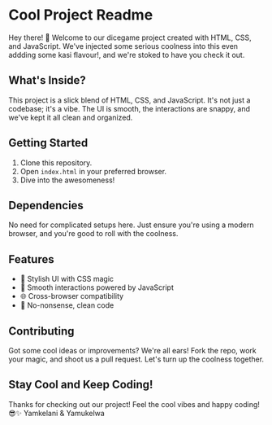 # Cool Project Readme

Hey there! 👋 Welcome to our dicegame project created with HTML, CSS, and JavaScript. We've injected some serious coolness into this even addding some kasi flavour!, and we're stoked to have you check it out.

## What's Inside?

This project is a slick blend of HTML, CSS, and JavaScript. It's not just a codebase; it's a vibe. The UI is smooth, the interactions are snappy, and we've kept it all clean and organized.

## Getting Started

1. Clone this repository.
2. Open `index.html` in your preferred browser.
3. Dive into the awesomeness!

## Dependencies

No need for complicated setups here. Just ensure you're using a modern browser, and you're good to roll with the coolness.

## Features

- 🎨 Stylish UI with CSS magic
- 🚀 Smooth interactions powered by JavaScript
- 🌐 Cross-browser compatibility
- 🤖 No-nonsense, clean code

## Contributing

Got some cool ideas or improvements? We're all ears! Fork the repo, work your magic, and shoot us a pull request. Let's turn up the coolness together.

## Stay Cool and Keep Coding!

Thanks for checking out our project! Feel the cool vibes and happy coding! 😎✨
Yamkelani & Yamukelwa
